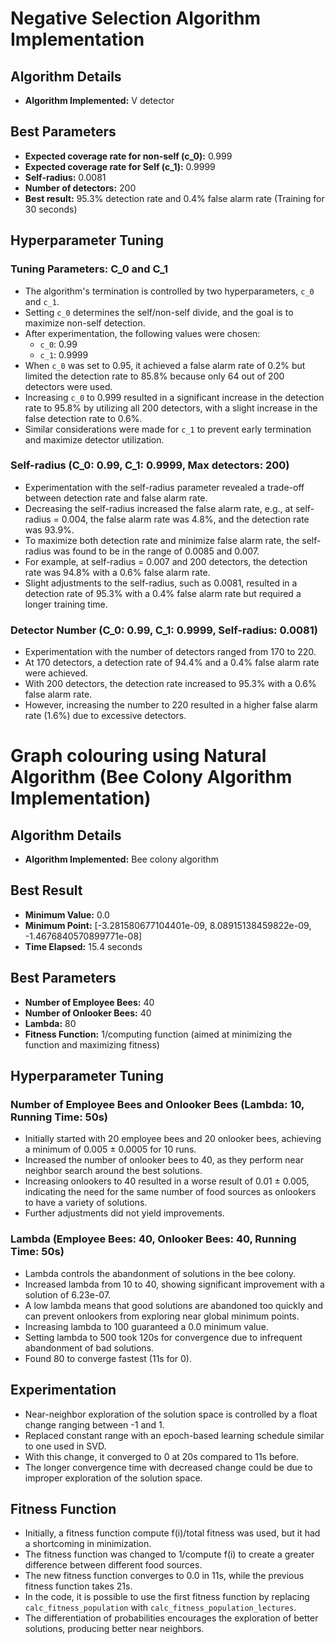 # Negative Selection Algorithm Implementation

## Algorithm Details

- **Algorithm Implemented:** V detector

## Best Parameters

- **Expected coverage rate for non-self (c_0):** 0.999
- **Expected coverage rate for Self (c_1):** 0.9999
- **Self-radius:** 0.0081
- **Number of detectors:** 200
- **Best result:** 95.3% detection rate and 0.4% false alarm rate (Training for 30 seconds)

## Hyperparameter Tuning

### Tuning Parameters: C_0 and C_1

- The algorithm's termination is controlled by two hyperparameters, `c_0` and `c_1`.
- Setting `c_0` determines the self/non-self divide, and the goal is to maximize non-self detection.
- After experimentation, the following values were chosen:
  - `c_0`: 0.99
  - `c_1`: 0.9999
- When `c_0` was set to 0.95, it achieved a false alarm rate of 0.2% but limited the detection rate to 85.8% because only 64 out of 200 detectors were used.
- Increasing `c_0` to 0.999 resulted in a significant increase in the detection rate to 95.8% by utilizing all 200 detectors, with a slight increase in the false detection rate to 0.6%.
- Similar considerations were made for `c_1` to prevent early termination and maximize detector utilization.

### Self-radius (C_0: 0.99, C_1: 0.9999, Max detectors: 200)

- Experimentation with the self-radius parameter revealed a trade-off between detection rate and false alarm rate.
- Decreasing the self-radius increased the false alarm rate, e.g., at self-radius = 0.004, the false alarm rate was 4.8%, and the detection rate was 93.9%.
- To maximize both detection rate and minimize false alarm rate, the self-radius was found to be in the range of 0.0085 and 0.007.
- For example, at self-radius = 0.007 and 200 detectors, the detection rate was 94.8% with a 0.6% false alarm rate.
- Slight adjustments to the self-radius, such as 0.0081, resulted in a detection rate of 95.3% with a 0.4% false alarm rate but required a longer training time.

### Detector Number (C_0: 0.99, C_1: 0.9999, Self-radius: 0.0081)

- Experimentation with the number of detectors ranged from 170 to 220.
- At 170 detectors, a detection rate of 94.4% and a 0.4% false alarm rate were achieved.
- With 200 detectors, the detection rate increased to 95.3% with a 0.6% false alarm rate.
- However, increasing the number to 220 resulted in a higher false alarm rate (1.6%) due to excessive detectors.

# Graph colouring using Natural Algorithm (Bee Colony Algorithm Implementation)

## Algorithm Details

- **Algorithm Implemented:** Bee colony algorithm

## Best Result

- **Minimum Value:** 0.0
- **Minimum Point:** [-3.281580677104401e-09, 8.08915138459822e-09, -1.4676840570899771e-08]
- **Time Elapsed:** 15.4 seconds

## Best Parameters

- **Number of Employee Bees:** 40
- **Number of Onlooker Bees:** 40
- **Lambda:** 80
- **Fitness Function:** 1/computing function (aimed at minimizing the function and maximizing fitness)

## Hyperparameter Tuning

### Number of Employee Bees and Onlooker Bees (Lambda: 10, Running Time: 50s)

- Initially started with 20 employee bees and 20 onlooker bees, achieving a minimum of 0.005 ± 0.0005 for 10 runs.
- Increased the number of onlooker bees to 40, as they perform near neighbor search around the best solutions.
- Increasing onlookers to 40 resulted in a worse result of 0.01 ± 0.005, indicating the need for the same number of food sources as onlookers to have a variety of solutions.
- Further adjustments did not yield improvements.

### Lambda (Employee Bees: 40, Onlooker Bees: 40, Running Time: 50s)

- Lambda controls the abandonment of solutions in the bee colony.
- Increased lambda from 10 to 40, showing significant improvement with a solution of 6.23e-07.
- A low lambda means that good solutions are abandoned too quickly and can prevent onlookers from exploring near global minimum points.
- Increasing lambda to 100 guaranteed a 0.0 minimum value.
- Setting lambda to 500 took 120s for convergence due to infrequent abandonment of bad solutions.
- Found 80 to converge fastest (11s for 0).

## Experimentation

- Near-neighbor exploration of the solution space is controlled by a float change ranging between -1 and 1.
- Replaced constant range with an epoch-based learning schedule similar to one used in SVD.
- With this change, it converged to 0 at 20s compared to 11s before.
- The longer convergence time with decreased change could be due to improper exploration of the solution space.

## Fitness Function

- Initially, a fitness function compute f(i)/total fitness was used, but it had a shortcoming in minimization.
- The fitness function was changed to 1/compute f(i) to create a greater difference between different food sources.
- The new fitness function converges to 0.0 in 11s, while the previous fitness function takes 21s.
- In the code, it is possible to use the first fitness function by replacing `calc_fitness_population` with `calc_fitness_population_lectures`.
- The differentiation of probabilities encourages the exploration of better solutions, producing better near neighbors.
